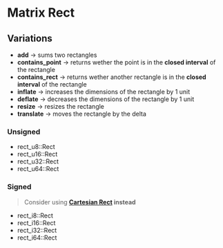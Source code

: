 # Matrix Rect

## Variations

- **add** → sums two rectangles
- **contains_point** → returns wether the point is in the **closed interval** of the rectangle
- **contains_rect** → returns wether another rectangle is in the **closed interval** of the
  rectangle
- **inflate** → increases the dimensions of the rectangle by 1 unit
- **deflate** → decreases the dimensions of the rectangle by 1 unit
- **resize** → resizes the rectangle
- **translate** → moves the rectangle by the delta

### Unsigned

- rect_u8::Rect
- rect_u16::Rect
- rect_u32::Rect
- rect_u64::Rect

### Signed

> Consider using **[Cartesian Rect](../cartesian/rect.md) instead**

- rect_i8::Rect
- rect_i16::Rect
- rect_i32::Rect
- rect_i64::Rect
